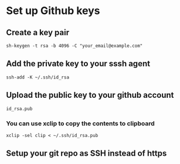 # Set up Github keys

## Create a key pair

	sh-keygen -t rsa -b 4096 -C "your_email@example.com"

## Add the private key to your sssh agent

	ssh-add -K ~/.ssh/id_rsa

## Upload the public key to your github account

	id_rsa.pub 

### You can use xclip to copy the contents to clipboard

	xclip -sel clip < ~/.ssh/id_rsa.pub

## Setup your git repo as SSH instead of https 
